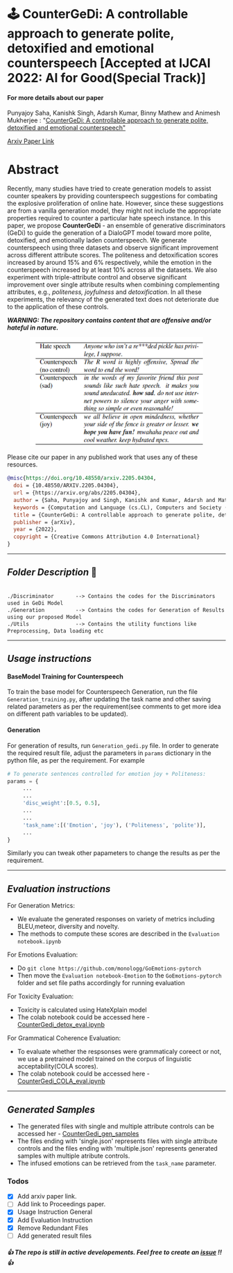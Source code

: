 # :joystick: CounterGeDi: A controllable approach to generate polite, detoxified and emotional counterspeech [Accepted at IJCAI 2022: AI for Good(Special Track)]

#### For more details about our paper

Punyajoy Saha, Kanishk Singh, Adarsh Kumar, Binny Mathew and Animesh Mukherjee : "[CounterGeDi: A controllable approach to generate polite, detoxified and emotional counterspeech"](https://arxiv.org/abs/2205.04304.pdf)

[Arxiv Paper Link](https://arxiv.org/pdf/2205.04304.pdf)

# Abstract
Recently, many studies have tried to create generation models to assist counter speakers by providing counterspeech suggestions for combating the explosive proliferation of online hate. However, since these suggestions are from a vanilla generation model, they might not include the appropriate properties required to counter a particular hate speech instance. In this paper, we propose **CounterGeDi** - an ensemble of generative discriminators (GeDi) to guide the generation of a DialoGPT model toward more polite, detoxified, and emotionally laden counterspeech. We generate counterspeech using three datasets and observe significant improvement across different attribute scores. The politeness and detoxification scores increased by around 15% and 6% respectively, while the emotion in the counterspeech increased by at least 10% across all the datasets. We also experiment with triple-attribute control and observe significant improvement over single attribute results when combining complementing attributes, e.g., _politeness, joyfulness_ and _detoxification_. In all these experiments, the relevancy of the generated text does not deteriorate due to the application of these controls.

***WARNING: The repository contains content that are offensive and/or hateful in nature.***

<p align="center"><img src="Figures/Examples.png" width="400" height="250"></p>

Please cite our paper in any published work that uses any of these resources.

~~~bibtex
@misc{https://doi.org/10.48550/arxiv.2205.04304,
  doi = {10.48550/ARXIV.2205.04304}, 
  url = {https://arxiv.org/abs/2205.04304},
  author = {Saha, Punyajoy and Singh, Kanishk and Kumar, Adarsh and Mathew, Binny and Mukherjee, Animesh},
  keywords = {Computation and Language (cs.CL), Computers and Society (cs.CY), FOS: Computer and information sciences, FOS: Computer and information sciences},
  title = {CounterGeDi: A controllable approach to generate polite, detoxified and emotional counterspeech},
  publisher = {arXiv},
  year = {2022},
  copyright = {Creative Commons Attribution 4.0 International}
}

~~~

------------------------------------------
***Folder Description*** :open_file_folder:	
------------------------------------------
~~~

./Discriminator       --> Contains the codes for the Discriminators used in GeDi Model
./Generation  	      --> Contains the codes for Generation of Results using our proposed Model	
./Utils               --> Contains the utility functions like Preprocessing, Data loading etc
~~~

------------------------------------------
***Usage instructions*** 
------------------------------------------

#### BaseModel Training for Counterspeech

To train the base model for Counterspeech Generation, run the file `Generation_training.py`, after updating the task name and other saving related parameters as per the requirement(see comments to get more idea on different path variables to be updated).

#### Generation

For generation of results, run `Generation_gedi.py` file. 
In order to generate the required result file, adjust the parameters in `params` dictionary in the python file, as per the requirement. For example
```python
# To generate sentences controlled for emotion joy + Politeness:
params = {
     ...
     ...
     'disc_weight':[0.5, 0.5],
     ...
     ...
     'task_name':[('Emotion', 'joy'), ('Politeness', 'polite')],
     ...
}
```

Similarly you can tweak other papameters to change the results as per the requirement. 

-------------------------------------------
***Evaluation instructions***
-------------------------------------------

For Generation Metrics:
- We evaluate the generated responses on variety of metrics including BLEU,meteor, diversity and novelty.
- The methods to compute these scores are described in the `Evaluation notebook.ipynb`

For Emotions Evaluation:
- Do `git clone https://github.com/monologg/GoEmotions-pytorch`
- Then move the `Evaluation notebook-Emotion` to the `GoEmotions-pytorch` folder and set file paths accordingly for running evaluation

For Toxicity Evaluation:
- Toxicity is calculated using HateXplain model
- The colab notebook could be accessed here - [CounterGedi_detox_eval.ipynb](https://colab.research.google.com/drive/14G1VnOZm0YHP5bBlgetM2mR-MFh8MUxq?usp=sharing)

For Grammatical Coherence Evaluation:
- To evaluate whether the respsonses were grammaticaly coreect or not, we use a pretrained model trained on the corpus of linguistic acceptability(COLA scores).
- The colab notebook could be accessed here - [CounterGedi_COLA_eval.ipynb](https://colab.research.google.com/drive/1nm-cGZlwuBX7r65XtTmkpIUZObPo9gfC?usp=sharing)

-------------------------------------------
***Generated Samples***
-------------------------------------------
- The generated files with single and multiple attribute controls can be accessed her - [CounterGedi_gen_samples](https://drive.google.com/drive/folders/1qUzNBqYeTJsC5OBpEuSgMjIsx4gn_q65?usp=sharing)
- The files ending with 'single.json' represents files with single attribute controls and the files ending with 'multiple.json' represents generated samples with multiple atribute controls.
- The infused emotions can be retrieved from the `task_name` parameter.

### Todos
- [x] Add arxiv paper link.
- [ ] Add link to Proceedings paper.
- [x] Usage Instruction General
- [x] Add Evaluation Instruction
- [x] Remove Redundant Files
- [ ] Add generated result files

#####  :thumbsup: The repo is still in active developements. Feel free to create an [issue](https://github.com/hate-alert/CounterGEDI/issues) !!  :thumbsup:
